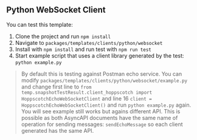 ## Python WebSocket Client

You can test this template:
1. Clone the project and run `npm install`
2. Navigate to `packages/templates/clients/python/websocket`
3. Install with `npm install` and run test with `npm run test`
4. Start example script that uses a client library generated by the test: `python example.py`

> By default this is testing against Postman echo service. You can modify `packages/templates/clients/python/websocket/example.py` and change first line to `from temp.snapshotTestResult.client_hoppscotch import HoppscotchEchoWebSocketClient` and line 16 `client = HoppscotchEchoWebSocketClient()` and run `python example.py` again. You will see example still works but agains different API. This is possible as both AsyncAPI documents have the same name of operation for sending messages: `sendEchoMessage` so each client generated has the same API.